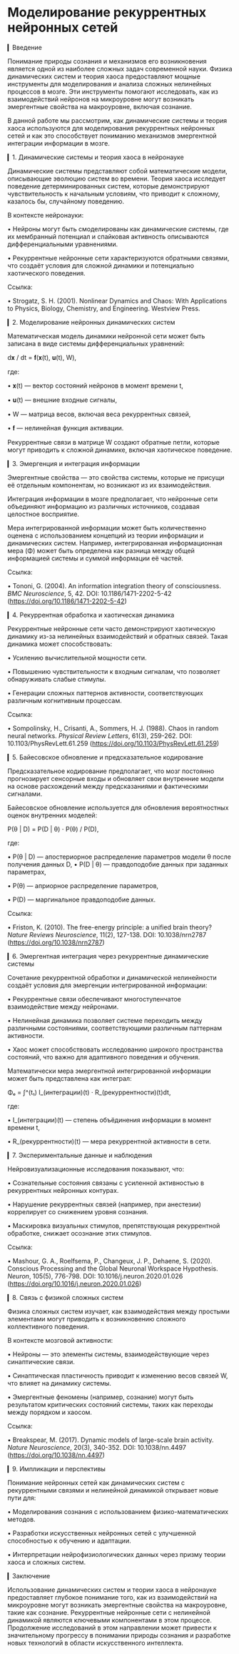 # Моделирование рекуррентных нейронных сетей


▎Введение

Понимание природы сознания и механизмов его возникновения является одной из наиболее сложных задач современной науки. 
Физика динамических систем и теория хаоса предоставляют мощные инструменты для моделирования и анализа сложных нелинейных процессов в мозге. 
Эти инструменты помогают исследовать, как из взаимодействий нейронов на микроуровне могут возникать эмергентные свойства на макроуровне, включая сознание.

В данной работе мы рассмотрим, как динамические системы и теория хаоса используются для моделирования рекуррентных нейронных сетей и как это способствует пониманию механизмов эмергентной интеграции информации в мозге.

▎1. Динамические системы и теория хаоса в нейронауке

Динамические системы представляют собой математические модели, описывающие эволюцию систем во времени. Теория хаоса исследует поведение детерминированных систем, которые демонстрируют чувствительность к начальным условиям, что приводит к сложному, казалось бы, случайному поведению.

В контексте нейронауки:

• Нейроны могут быть смоделированы как динамические системы, где их мембранный потенциал и спайковая активность описываются дифференциальными уравнениями.

• Рекуррентные нейронные сети характеризуются обратными связями, что создаёт условия для сложной динамики и потенциально хаотического поведения.
  
Ссылка:

• Strogatz, S. H. (2001). Nonlinear Dynamics and Chaos: With Applications to Physics, Biology, Chemistry, and Engineering. Westview Press.

▎2. Моделирование нейронных динамических систем

Математическая модель динамики нейронной сети может быть записана в виде системы дифференциальных уравнений:

d𝐱 / dt = 𝐟(𝐱(t), 𝐮(t), W),


где:

• 𝐱(t) — вектор состояний нейронов в момент времени t,

• 𝐮(t) — внешние входные сигналы,

• W — матрица весов, включая веса рекуррентных связей,

• 𝐟 — нелинейная функция активации.

Рекуррентные связи в матрице W создают обратные петли, которые могут приводить к сложной динамике, включая хаотическое поведение.

▎3. Эмергенция и интеграция информации

Эмергентные свойства — это свойства системы, которые не присущи её отдельным компонентам, но возникают из их взаимодействия.

Интеграция информации в мозге предполагает, что нейронные сети объединяют информацию из различных источников, создавая целостное восприятие.

Мера интегрированной информации может быть количественно оценена с использованием концепций из теории информации и динамических систем. Например, интегрированная информационная мера (Φ) может быть определена как разница между общей информацией системы и суммой информации её частей.

Ссылка:

• Tononi, G. (2004). An information integration theory of consciousness. *BMC Neuroscience*, 5, 42. DOI: 10.1186/1471-2202-5-42 (https://doi.org/10.1186/1471-2202-5-42)

▎4. Рекуррентная обработка и хаотическая динамика

Рекуррентные нейронные сети часто демонстрируют хаотическую динамику из-за нелинейных взаимодействий и обратных связей. Такая динамика может способствовать:

• Усилению вычислительной мощности сети.

• Повышению чувствительности к входным сигналам, что позволяет обнаруживать слабые стимулы.

• Генерации сложных паттернов активности, соответствующих различным когнитивным процессам.

Ссылка:

• Sompolinsky, H., Crisanti, A.,  Sommers, H. J. (1988). Chaos in random neural networks. *Physical Review Letters*, 61(3), 259-262. DOI: 10.1103/PhysRevLett.61.259 (https://doi.org/10.1103/PhysRevLett.61.259)

▎5. Байесовское обновление и предсказательное кодирование

Предсказательное кодирование предполагает, что мозг постоянно прогнозирует сенсорные входы и обновляет свои внутренние модели на основе расхождений между предсказаниями и фактическими сигналами.

Байесовское обновление используется для обновления вероятностных оценок внутренних моделей:

P(θ | D) = P(D | θ) ⋅ P(θ) / P(D),


где:

• P(θ | D) — апостериорное распределение параметров модели θ после получения данных D,
• P(D | θ) — правдоподобие данных при заданных параметрах,

• P(θ) — априорное распределение параметров,

• P(D) — маргинальное правдоподобие данных.

Ссылка:

• Friston, K. (2010). The free-energy principle: a unified brain theory? *Nature Reviews Neuroscience*, 11(2), 127-138. DOI: 10.1038/nrn2787 (https://doi.org/10.1038/nrn2787)

▎6. Эмергентная интеграция через рекуррентные динамические системы

Сочетание рекуррентной обработки и динамической нелинейности создаёт условия для эмергенции интегрированной информации:

• Рекуррентные связи обеспечивают многоступенчатое взаимодействие между нейронами.

• Нелинейная динамика позволяет системе переходить между различными состояниями, соответствующими различным паттернам активности.

• Хаос может способствовать исследованию широкого пространства состояний, что важно для адаптивного поведения и обучения.

Математически мера эмергентной интегрированной информации может быть представлена как интеграл:

Φₑ = ∫[](t₀)^(t₁) I_(интеграции)(t) ⋅ R_(рекуррентности)(t)dt,


где:

• I_(интеграции)(t) — степень объёдинения информации в момент времени t,

• R_(рекуррентности)(t) — мера рекуррентной активности в сети.

▎7. Экспериментальные данные и наблюдения

Нейровизуализационные исследования показывают, что:

• Сознательные состояния связаны с усиленной активностью в рекуррентных нейронных контурах.

• Нарушение рекуррентных связей (например, при анестезии) коррелирует со снижением уровня сознания.

• Маскировка визуальных стимулов, препятствующая рекуррентной обработке, снижает осознание этих стимулов.

Ссылка:

• Mashour, G. A., Roelfsema, P., Changeux, J. P.,  Dehaene, S. (2020). Conscious Processing and the Global Neuronal Workspace Hypothesis. *Neuron*, 105(5), 776-798. DOI: 10.1016/j.neuron.2020.01.026 (https://doi.org/10.1016/j.neuron.2020.01.026)

▎8. Связь с физикой сложных систем

Физика сложных систем изучает, как взаимодействия между простыми элементами могут приводить к возникновению сложного коллективного поведения.

В контексте мозговой активности:

• Нейроны — это элементы системы, взаимодействующие через синаптические связи.

• Синаптическая пластичность приводит к изменению весов связей W, что влияет на динамику системы.

• Эмергентные феномены (например, сознание) могут быть результатом критических состояний системы, таких как переходы между порядком и хаосом.

Ссылка:

• Breakspear, M. (2017). Dynamic models of large-scale brain activity. *Nature Neuroscience*, 20(3), 340-352. DOI: 10.1038/nn.4497 (https://doi.org/10.1038/nn.4497)

▎9. Импликации и перспективы

Понимание нейронных сетей как динамических систем с рекуррентными связями и нелинейной динамикой открывает новые пути для:

• Моделирования сознания с использованием физико-математических методов.

• Разработки искусственных нейронных сетей с улучшенной способностью к обучению и адаптации.

• Интерпретации нейрофизиологических данных через призму теории хаоса и сложных систем.

▎Заключение

Использование динамических систем и теории хаоса в нейронауке предоставляет глубокое понимание того, как из взаимодействий на микроуровне могут возникать эмергентные свойства на макроуровне, такие как сознание. Рекуррентные нейронные сети с нелинейной динамикой являются ключевыми компонентами в этом процессе. Продолжение исследований в этом направлении может привести к значительному прогрессу в понимании природы сознания и разработке новых технологий в области искусственного интеллекта.
